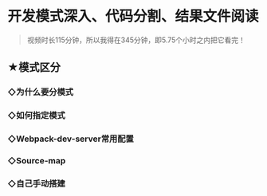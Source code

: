 # 开发模式深入、代码分割、结果文件阅读

> 视频时长115分钟，所以我得在345分钟，即5.75个小时之内把它看完！

## ★模式区分

### ◇为什么要分模式

### ◇如何指定模式

### ◇Webpack-dev-server常用配置


### ◇Source-map


### ◇自己手动搭建







